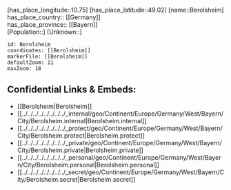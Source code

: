 ﻿---
location: [49.02,10.75] 
mapzoom: [7,12] 
mapmarker: city 
type: City
tags:
- geo/City


SpocWebEntityId: 29143
isDeleted: false
confidential: public

---
[has_place_longitude::10.75] 
[has_place_latitude::49.02] 
[name::Berolsheim] 
has_place_country:: [[Germany]]  
has_place_province:: [[Bayern]]  
[Population::] 
[Unknown::] 


```leaflet
id: Berolsheim
coordinates: [[Berolsheim]] 
markerFile: [[Berolsheim]] 
defaultZoom: 11 
maxZoom: 18
```


## Confidential Links & Embeds: 
- [[Berolsheim|Berolsheim]]  
- [[../../../../../../../../_internal/geo/Continent/Europe/Germany/West/Bayern/City/Berolsheim.internal|Berolsheim.internal]] 
- [[../../../../../../../../_protect/geo/Continent/Europe/Germany/West/Bayern/City/Berolsheim.protect|Berolsheim.protect]] 
- [[../../../../../../../../_private/geo/Continent/Europe/Germany/West/Bayern/City/Berolsheim.private|Berolsheim.private]] 
- [[../../../../../../../../_personal/geo/Continent/Europe/Germany/West/Bayern/City/Berolsheim.personal|Berolsheim.personal]] 
- [[../../../../../../../../_secret/geo/Continent/Europe/Germany/West/Bayern/City/Berolsheim.secret|Berolsheim.secret]] 
